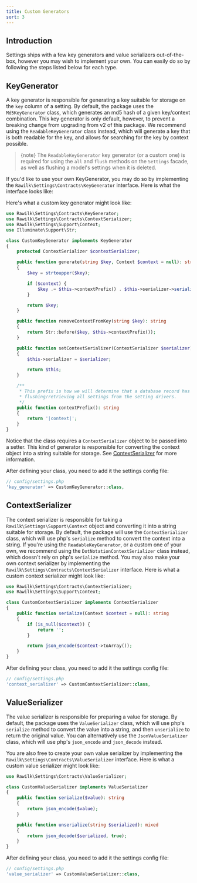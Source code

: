 ```yaml
---
title: Custom Generators
sort: 3
---
```


## Introduction

Settings ships with a few key generators and value serializers out-of-the-box, however you may wish to implement your own. You can easily do so by following
the steps listed below for each type.

## KeyGenerator

A key generator is responsible for generating a key suitable for storage on the `key` column of a setting. By default, the package uses the `Md5KeyGenerator` class,
which generates an md5 hash of a given key/context combination. This key generator is only default, however, to prevent a breaking change from
upgrading from v2 of this package. We recommend using the `ReadableKeyGenerator` class instead, which will generate a key that is both readable for the key,
and allows for searching for the key by context possible.

> {note} The `ReadableKeyGenerator` key generator (or a custom one) is required for using the `all` and `flush` methods on the `Settings` facade, as well as flushing
> a model's settings when it is deleted.

If you'd like to use your own KeyGenerator, you may do so by implementing the `Rawilk\Settings\Contracts\KeyGenerator` interface. Here is what the interface looks like:

Here's what a custom key generator might look like:

```php
use Rawilk\Settings\Contracts\KeyGenerator;
use Rawilk\Settings\Contracts\ContextSerializer;
use Rawilk\Settings\Support\Context;
use Illuminate\Support\Str;

class CustomKeyGenerator implements KeyGenerator
{
    protected ContextSerializer $contextSerializer;

    public function generate(string $key, Context $context = null): string
    {
        $key = strtoupper($key);

        if ($context) {
            $key .= $this->contextPrefix() . $this->serializer->serialize($context);
        }

        return $key;
    }

    public function removeContextFromKey(string $key): string
    {
        return Str::before($key, $this->contextPrefix());
    }

    public function setContextSerializer(ContextSerializer $serializer): self
    {
        $this->serializer = $serializer;

        return $this;
    }

    /**
     * This prefix is how we will determine that a database record has a context when
     * flushing/retrieving all settings from the setting drivers.
     */
    public function contextPrefix(): string
    {
        return '|context|';
    }
}
```

Notice that the class requires a `ContextSerializer` object to be passed into a setter. This kind of generator is responsible for converting the context object into a string
suitable for storage. See [ContextSerializer](#user-content-contextserializer) for more information.

After defining your class, you need to add it the settings config file:

```php
// config/settings.php
'key_generator' => CustomKeyGenerator::class,
```

## ContextSerializer

The context serializer is responsible for taking a `Rawilk\Settings\Support\Context` object and converting it into a string suitable for storage. By default, the package will use
the `ContextSerializer` class, which will use php's `serialize` method to convert the context into a string. If you're using the `ReadableKeyGenerator`, or a custom one of your own,
we recommend using the `DotNotationContextSerializer` class instead, which doesn't rely on php's `serialize` method. You may also make your own context serializer by implementing the
`Rawilk\Settings\Contracts\ContextSerializer` interface. Here is what a custom context serializer might look like:

```php
use Rawilk\Settings\Contracts\ContextSerializer;
use Rawilk\Settings\Support\Context;

class CustomContextSerializer implements ContextSerializer
{
    public function serialize(Context $context = null): string
    {
        if (is_null($context)) {
            return '';
        }

        return json_encode($context->toArray());
    }
}
```

After defining your class, you need to add it the settings config file:

```php
// config/settings.php
'context_serializer' => CustomContextSerializer::class,
```

## ValueSerializer

The value serializer is responsible for preparing a value for storage. By default, the package uses the `ValueSerializer` class, which will use php's `serialize` method to convert
the value into a string, and then `unserialize` to return the original value. You can alternatively use the `JsonValueSerializer` class, which will use php's `json_encode` and `json_decode`
instead.

You are also free to create your own value serializer by implementing the `Rawilk\Settings\Contracts\ValueSerializer` interface. Here is what a custom value serializer might look like:

```php
use Rawilk\Settings\Contracts\ValueSerializer;

class CustomValueSerializer implements ValueSerializer
{
    public function serialize($value): string
    {
        return json_encode($value);
    }

    public function unserialize(string $serialized): mixed
    {
        return json_decode($serialized, true);
    }
}
```

After defining your class, you need to add it the settings config file:

```php
// config/settings.php
'value_serializer' => CustomValueSerializer::class,
```
